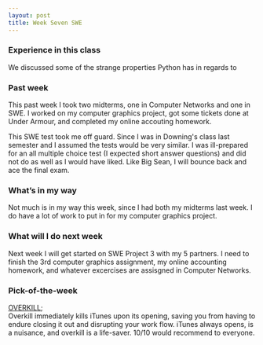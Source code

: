 ```yaml
---
layout: post
title: Week Seven SWE
---
```


### Experience in this class 
We discussed some of the strange properties Python has in regards to 


### Past week
This past week I took two midterms, one in Computer Networks and one in SWE. I worked on my computer graphics project, got some tickets done at Under Armour, and completed my online accouting homework.

This SWE test took me off guard. Since I was in Downing's class last semester and I assumed the tests would be very similar. I was ill-prepared for an all multiple choice test (I expected short answer questions) and did not do as well as I would have liked. Like Big Sean, I will bounce back and ace the final exam. 

### What’s in my way
Not much is in my way this week, since I had both my midterms last week. I do have a lot of work to put in for my computer graphics project. 

### What will I do next week
Next week I will get started on SWE Project 3 with my 5 partners. I need to finish the 3rd computer graphics assignment, my online accounting homework, and whatever excercises are assisgned in Computer Networks. 

### Pick-of-the-week
<a href="https://github.com/KrauseFx/overkill" target="target">OVERKILL</a>;  
Overkill immediately kills iTunes upon its opening, saving you from having to endure closing it out and disrupting your work flow. iTunes always opens, is a nuisance, and overkill is a life-saver. 10/10 would recommend to everyone. 
